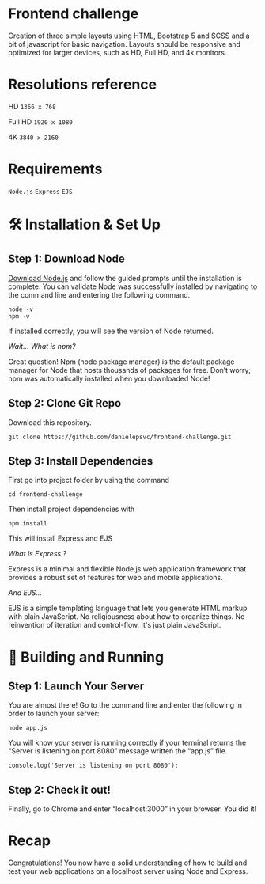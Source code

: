 # Frontend challenge
Creation of three simple layouts using HTML, Bootstrap 5 and SCSS and a bit of javascript for basic navigation. Layouts should be responsive and optimized for larger devices, such as HD, Full HD, and 4k monitors.

# Resolutions reference

HD `1366 x 768`

Full HD  `1920 x 1080`

4K `3840 x 2160`

# Requirements
`Node.js` `Express` `EJS`

# 🛠 Installation & Set Up

## Step 1: Download Node

[Download Node.js](https://nodejs.org/en/download) and follow the guided prompts until the installation is complete.
You can validate Node was successfully installed by navigating to the command line and entering the following command.
```
node -v 
npm -v
```
If installed correctly, you will see the version of Node returned.

*Wait… What is npm?*

Great question! Npm (node package manager) is the default package manager for Node that hosts thousands of packages for free. Don’t worry; npm was automatically installed when you downloaded Node!

## Step 2: Clone Git Repo

Download this repository.
```
git clone https://github.com/danielepsvc/frontend-challenge.git
```

## Step 3: Install Dependencies

First go into project folder by using the command

```
cd frontend-challenge
```

Then install project dependencies with 

```
npm install 
```

This will install Express and EJS 

*What is Express ?*

Express is a minimal and flexible Node.js web application framework that provides a robust set of features for web and mobile applications.


*And EJS...*

EJS is a simple templating language that lets you generate HTML markup with plain JavaScript. No religiousness about how to organize things. No reinvention of iteration and control-flow. It's just plain JavaScript.

# 🚀 Building and Running 

## Step 1: Launch Your Server

You are almost there! Go to the command line and enter the following in order to launch your server:

```
node app.js
```

You will know your server is running correctly if your terminal returns the “Server is listening on port 8080” message written the “app.js” file.

```
console.log('Server is listening on port 8080');
```

## Step 2: Check it out!

Finally, go to Chrome and enter “localhost:3000” in your browser.
You did it!

# Recap

Congratulations! You now have a solid understanding of how to build and test your web applications on a localhost server using Node and Express.
